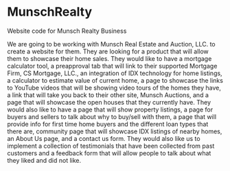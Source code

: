# MunschRealty
Website code for Munsch Realty Business 

We are going to be working with Munsch Real Estate and Auction, LLC. to create a website for them. They are looking for a product that will allow them to showcase their home sales. They would like to have a mortgage calculator tool, a preapproval tab that will link to their supported Mortgage Firm, CS Mortgage, LLC., an integration of IDX technology for home listings, a calculator to estimate value of current home, a page to showcase the links to YouTube videos that will be showing video tours of the homes they have, a link that will take you back to their other site, Munsch Auctions, and a page that will showcase the open houses that they currently have. They would also like to have a page that will show property listings, a page for buyers and sellers to talk about why to buy/sell with them, a page that will provide info for first time home buyers and the different loan types that there are, community page that will showcase IDX listings of nearby homes, an About Us page, and a contact us form. They would also like us to implement a collection of testimonials that have been collected from past customers and a feedback form that will allow people to talk about what they liked and did not like.
